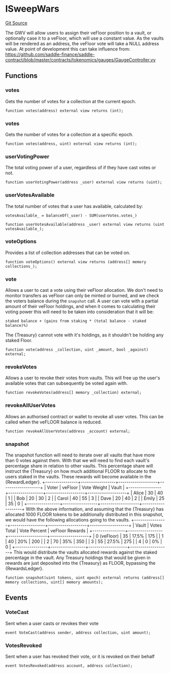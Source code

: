 # ISweepWars
[Git Source](https://github.com/FloorDAO/floor-v2/blob/445b96358cc205e432e359914c1681c0f44048b0/src/interfaces/voting/SweepWars.sol)

The GWV will allow users to assign their veFloor position to a vault, or
optionally case it to a veFloor, which will use a constant value. As the
vaults will be rendered as an address, the veFloor vote will take a NULL
address value.
At point of development this can take influence from:
https://github.com/saddle-finance/saddle-contract/blob/master/contracts/tokenomics/gauges/GaugeController.vy


## Functions
### votes

Gets the number of votes for a collection at the current epoch.


```solidity
function votes(address) external view returns (int);
```

### votes

Gets the number of votes for a collection at a specific epoch.


```solidity
function votes(address, uint) external view returns (int);
```

### userVotingPower

The total voting power of a user, regardless of if they have cast votes
or not.


```solidity
function userVotingPower(address _user) external view returns (uint);
```

### userVotesAvailable

The total number of votes that a user has available, calculated by:
```
votesAvailable_ = balanceOf(_user) - SUM(userVotes.votes_)
```


```solidity
function userVotesAvailable(address _user) external view returns (uint votesAvailable_);
```

### voteOptions

Provides a list of collection addresses that can be voted on.


```solidity
function voteOptions() external view returns (address[] memory collections_);
```

### vote

Allows a user to cast a vote using their veFloor allocation. We don't
need to monitor transfers as veFloor can only be minted or burned, and
we check the voters balance during the `snapshot` call.
A user can vote with a partial amount of their veFloor holdings, and when
it comes to calculating their voting power this will need to be taken into
consideration that it will be:
```
staked balance + (gains from staking * (total balance - staked balance)%)
```
The {Treasury} cannot vote with it's holdings, as it shouldn't be holding
any staked Floor.


```solidity
function vote(address _collection, uint _amount, bool _against) external;
```

### revokeVotes

Allows a user to revoke their votes from vaults. This will free up the
user's available votes that can subsequently be voted again with.


```solidity
function revokeVotes(address[] memory _collection) external;
```

### revokeAllUserVotes

Allows an authorised contract or wallet to revoke all user votes. This
can be called when the veFLOOR balance is reduced.


```solidity
function revokeAllUserVotes(address _account) external;
```

### snapshot

The snapshot function will need to iterate over all vaults that have
more than 0 votes against them. With that we will need to find each
vault's percentage share in relation to other vaults.
This percentage share will instruct the {Treasury} on how much additional
FLOOR to allocate to the users staked in the vaults. These rewards will
become available in the {RewardLedger}.
+----------------+-----------------+-------------------+-------------------+
| Voter          | veFloor         | Vote Weight       | Vault             |
+----------------+-----------------+-------------------+-------------------+
| Alice          | 30              | 40                | 1                 |
| Bob            | 20              | 30                | 2                 |
| Carol          | 40              | 55                | 3                 |
| Dave           | 20              | 40                | 2                 |
| Emily          | 25              | 35                | 0                 |
+----------------+-----------------+-------------------+-------------------+
With the above information, and assuming that the {Treasury} has allocated
1000 FLOOR tokens to be additionally distributed in this snapshot, we would
have the following allocations going to the vaults.
+----------------+-----------------+-------------------+-------------------+
| Vault          | Votes Total     | Vote Percent      | veFloor Rewards   |
+----------------+-----------------+-------------------+-------------------+
| 0 (veFloor)    | 35              | 17.5%             | 175               |
| 1              | 40              | 20%               | 200               |
| 2              | 70              | 35%               | 350               |
| 3              | 55              | 27.5%             | 275               |
| 4              | 0               | 0%                | 0                 |
+----------------+-----------------+-------------------+-------------------+
This would distribute the vaults allocated rewards against the staked
percentage in the vault. Any Treasury holdings that would be given in rewards
are just deposited into the {Treasury} as FLOOR, bypassing the {RewardsLedger}.


```solidity
function snapshot(uint tokens, uint epoch) external returns (address[] memory collections, uint[] memory amounts);
```

## Events
### VoteCast
Sent when a user casts or revokes their vote


```solidity
event VoteCast(address sender, address collection, uint amount);
```

### VotesRevoked
Sent when a user has revoked their vote, or it is revoked on their behalf


```solidity
event VotesRevoked(address account, address collection);
```

